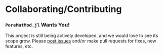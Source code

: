 # Collaborating/Contributing

### `PoreMatMod.jl` Wants You!

This project is still being actively developed, and we would love to see its scope grow.
Please [post issues](https://github.com/SimonEnsemble/PoreMatMod.jl/issues) and/or make pull requests for fixes, new features, etc.
